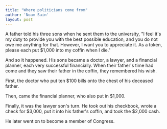 ```yaml
---
title: "Where politicians come from"
author: 'Noam Sain'
layout: post
---
```


A father told his three sons when he sent them to the university, "I feel it's my duty to provide you with the best possible education, and you do not owe me anything for that. However, I want you to appreciate it. As a token, please each put $1,000 into my coffin when I die."

And so it happened. His sons became a doctor, a lawyer, and a financial planner, each very successful financially. When their father's time had come and they saw their father in the coffin, they remembered his wish.

First, the doctor who put ten $100 bills onto the chest of his deceased father.

Then, came the financial planner, who also put in $1,000.

Finally, it was the lawyer son's turn. He took out his checkbook, wrote a check for $3,000, put it into his father's coffin, and took the $2,000 cash.

He later went on to become a member of Congress.
